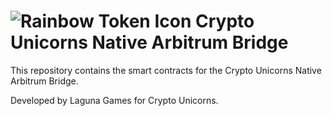 # ![Rainbow Token Icon](https://arweave.net/2WsHDkuWD-st1_i-tin94XhNMVmnzIPdLXcRS0Ynq14) Crypto Unicorns Native Arbitrum Bridge

This repository contains the smart contracts for the Crypto Unicorns Native Arbitrum Bridge.

Developed by Laguna Games for Crypto Unicorns.

